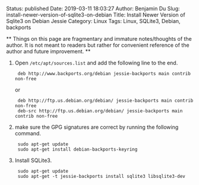 Status: published
Date: 2019-03-11 18:03:27
Author: Benjamin Du
Slug: install-newer-version-of-sqlite3-on-debian
Title: Install Newer Version of Sqlite3 on Debian Jessie
Category: Linux
Tags: Linux, SQLite3, Debian, backports

**
Things on this page are fragmentary and immature notes/thoughts of the author.
It is not meant to readers but rather for convenient reference of the author and future improvement.
**

1. Open `/etc/apt/sources.list` and add the following line to the end.

        deb http://www.backports.org/debian jessie-backports main contrib non-free

    or

        deb http://ftp.us.debian.org/debian/ jessie-backports main contrib non-free
        deb-src http://ftp.us.debian.org/debian/ jessie-backports main contrib non-free

2. make sure the GPG signatures are correct by running the following command.

        sudo apt-get update
        sudo apt-get install debian-backports-keyring

3. Install SQLite3.

        sudo apt-get update
        sudo apt-get -t jessie-backports install sqlite3 libsqlite3-dev
